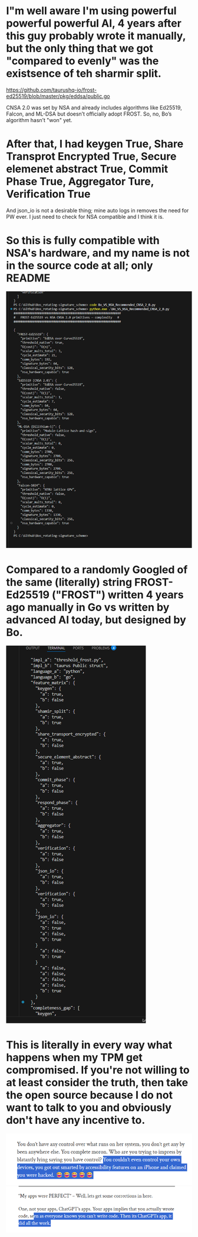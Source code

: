 # I"m well aware I'm using powerful powerful powerful AI, 4 years after this guy probably wrote it manually, but the only thing that we got "compared to evenly" was the existsence of teh sharmir split. 

https://github.com/taurushq-io/frost-ed25519/blob/master/pkg/eddsa/public.go

CNSA 2.0 was set by NSA and already includes algorithms like Ed25519, Falcon, and ML-DSA but doesn’t officially adopt FROST. So, no, Bo’s algorithm hasn’t "won" yet.

# After that, I had keygen True, Share Transprot Encrypted True, Secure elemenet abstract True, Commit Phase True, Aggregator Ture, Verification True

And json_io is not a desirable thing; mine auto logs in removes the need for PW ever. I just need to check for NSA compatible and I think it is.

# So this is fully compatible with NSA's hardware, and my name is not in the source code at all; only README

![alt text](<Screenshot 2025-05-15 031035.png>)

# Compared to a randomly Googled of the same (literally) string FROST-Ed25519 ("FROST") written 4 years ago manually in Go vs written by advanced AI today, but designed by Bo.

![alt text](<Screenshot 2025-05-15 031051.png>)

# This is literally in every way what happens when my TPM get compromised. If you're not willing to at least consider the truth, then take the open source because I do not want to talk to you and obviously don't have any incentive to.

![alt text](<Screenshot 2025-05-15 031410.png>) ![alt text](<Screenshot 2025-05-15 031351.png>)